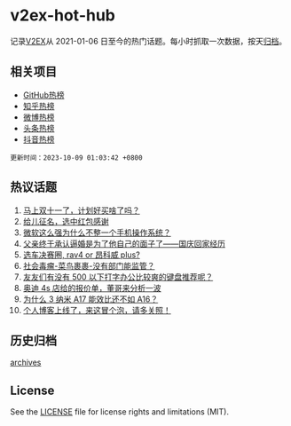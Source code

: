 # v2ex-hot-hub

 记录[V2EX](https://www.v2ex.com/)从 2021-01-06 日至今的热门话题。每小时抓取一次数据，按天[归档](archives)。
 
 ## 相关项目

- [GitHub热榜](https://github.com/snaildev/github-hot-hub)
- [知乎热榜](https://github.com/snaildev/zhihu-hot-hub)
- [微博热榜](https://github.com/snaildev/weibo-hot-hub)
- [头条热榜](https://github.com/snaildev/toutiao-hot-hub)
- [抖音热榜](https://github.com/snaildev/douyin-hot-hub)


 `更新时间：2023-10-09 01:03:42 +0800`

## 热议话题

1. [马上双十一了，计划好买啥了吗？](https://www.v2ex.com/t/979778)
1. [给儿征名，选中红包感谢](https://www.v2ex.com/t/979923)
1. [微软这么强为什么不整一个手机操作系统？](https://www.v2ex.com/t/979665)
1. [父亲终于承认逼婚是为了他自己的面子了——国庆回家经历](https://www.v2ex.com/t/979809)
1. [选车决赛圈, rav4 or 昂科威 plus?](https://www.v2ex.com/t/979692)
1. [社会毒瘤-菜鸟裹裹-没有部门能监管？](https://www.v2ex.com/t/979772)
1. [友友们有没有 500 以下打字办公比较爽的键盘推荐呢？](https://www.v2ex.com/t/979678)
1. [奥迪 4s 店给的报价单，董哥来分析一波](https://www.v2ex.com/t/979846)
1. [为什么 3 纳米 A17 能效比还不如 A16？](https://www.v2ex.com/t/979720)
1. [个人博客上线了，来这冒个泡，请多关照！](https://www.v2ex.com/t/979706)

## 历史归档

[archives](archives)

## License

See the [LICENSE](LICENSE) file for license rights and limitations (MIT).
